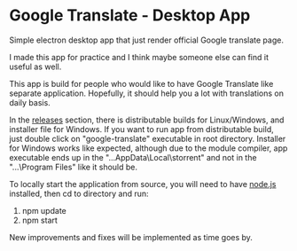 # Google Translate - Desktop App

Simple electron desktop app that just render official Google translate page.

I made this app for practice and I think maybe someone else can find it useful as well.

This app is build for people who would like to have Google Translate like separate application. Hopefully, it should help you a lot with translations on daily basis.

In the [releases](https://github.com/SrdjanMilic/google-translate/releases) section, there is distributable builds for Linux/Windows, and installer file for Windows. If you want to run app from distributable build, just double click on "google-translate" executable in root directory. Installer for Windows works like expected, although due to the module compiler, app executable ends up in the "...AppData\Local\storrent\" and not in the "...\Program Files\" like it should be.

To locally start the application from source, you will need to have [node.js](https://nodejs.org/en/) installed, then cd to directory and run:

1. npm update
2. npm start

New improvements and fixes will be implemented as time goes by.
